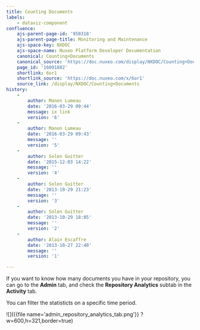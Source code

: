 ```yaml
---
title: Counting Documents
labels:
    - dataviz-component
confluence:
    ajs-parent-page-id: '950318'
    ajs-parent-page-title: Monitoring and Maintenance
    ajs-space-key: NXDOC
    ajs-space-name: Nuxeo Platform Developer Documentation
    canonical: Counting+Documents
    canonical_source: 'https://doc.nuxeo.com/display/NXDOC/Counting+Documents'
    page_id: '16091882'
    shortlink: 6or1
    shortlink_source: 'https://doc.nuxeo.com/x/6or1'
    source_link: /display/NXDOC/Counting+Documents
history:
    - 
        author: Manon Lumeau
        date: '2016-03-29 09:44'
        message: ix link
        version: '6'
    - 
        author: Manon Lumeau
        date: '2016-03-29 09:43'
        message: ''
        version: '5'
    - 
        author: Solen Guitter
        date: '2015-12-03 14:22'
        message: ''
        version: '4'
    - 
        author: Solen Guitter
        date: '2013-10-29 21:23'
        message: ''
        version: '3'
    - 
        author: Solen Guitter
        date: '2013-10-29 18:05'
        message: ''
        version: '2'
    - 
        author: Alain Escaffre
        date: '2013-10-27 22:40'
        message: ''
        version: '1'

---
```

If you want to know how many documents you have in your repository, you can go to the **Admin** tab, and check the **Repository Analytics** subtab in the **Activity** tab.

You can filter the statisticts on a specific time period.

![]({{file name='admin_repository_analytics_tab.png'}} ?w=600,h=321,border=true)

&nbsp;